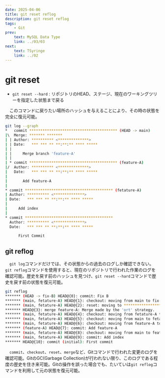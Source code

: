 ```yaml
---
date: 2025-04-06
title: git reset reflog
description: git reset reflog
tags: 
    - Git
prev:
    text: MySQL Data Type
    link: ../03/03
next:
    text: TSyringe
    link: ../02
---
```


# git reset

* `git reset --hard` : リポジトリのHEAD、ステージ、現在のワーキングツリーを指定した状態まで戻る

&emsp;このコマンドに戻りたい場所のハッシュを与えることにより、その時の状態を完全に復元可能。

```sh
git log --graph
*   commit **************************************** (HEAD -> main)
|\  Merge: ******* *******
| | Author: ********** <**************>
| | Date:   *** *** ** **:**:** **** *****
| | 
| |     Merge branch 'feature-A'
| | 
| * commit **************************************** (feature-A)
|/  Author: ********** <**************>
|   Date:   *** *** ** **:**:** **** *****
|   
|       Add feature-A
| 
* commit **************************************** (fetature-A)
| Author: ********** <**************>
| Date:   *** *** ** **:**:** **** *****
| 
|     Add index
| 
* commit ****************************************
  Author: ********** <**************>
  Date:   *** *** ** **:**:** **** *****
      
      First Commit
```

## git reflog

&emsp;`git log`コマンドだけでは、その状態からの過去のログしか確認できない。`git reflog`コマンドを使用すると、現在のリポジトリで行われた作業のログを確認可能。歴史を戻す前のハッシュを見つけ、`git reset --hard`コマンドで歴史を戻す前の状態を復元可能。

```sh
git reflog
******* (HEAD -> fix-B) HEAD@{0}: commit: Fix B
******* (main, fetature-A) HEAD@{1}: checkout: moving from main to fix-B
******* (main, fetature-A) HEAD@{2}: reset: moving to ****************************************
******* HEAD@{3}: merge feature-A: Merge made by the 'ort' strategy.
******* (main, fetature-A) HEAD@{4}: checkout: moving from fetature-A to main
******* (main, fetature-A) HEAD@{5}: checkout: moving from main to fetature-A
******* (main, fetature-A) HEAD@{6}: checkout: moving from feature-A to main
******* (feature-A) HEAD@{7}: commit: Add feature-A
******* (main, fetature-A) HEAD@{8}: checkout: moving from main to feature-A
******* (main, fetature-A) HEAD@{9}: commit: Add index
******* HEAD@{10}: commit (initial): First commit
```

&emsp;`commit`、`checkout`、`reset`、`merge`など、Gitコマンドで行われた変更のログを確認可能。GitのGC(Garbage Collection)が行われない限り、このログである程度の歴史を住き来可能。Gitの操作を誤った場合でも、たいていは`git reflog`コマンドを利用して元の状態を復元可能。